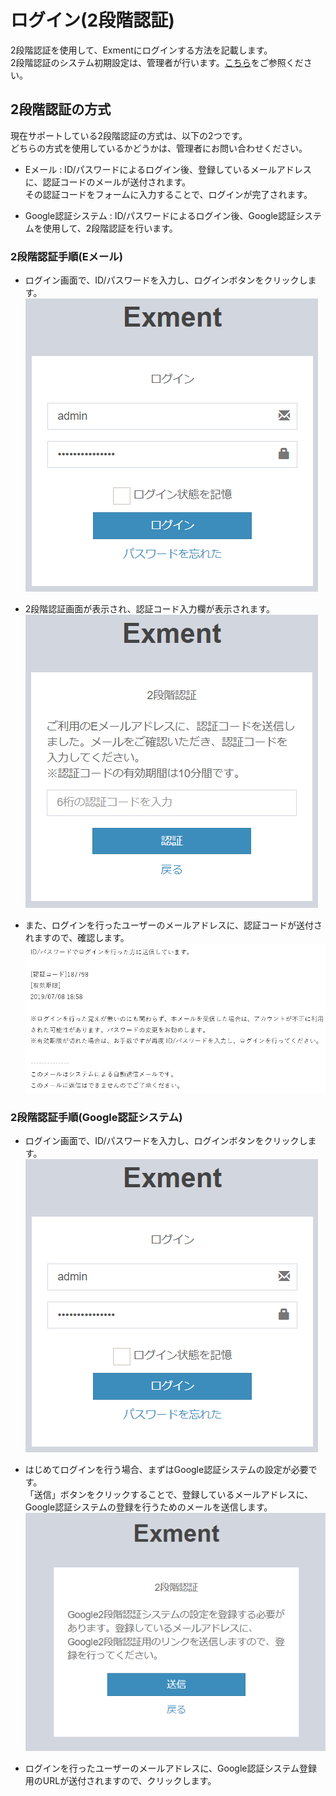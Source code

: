 # ログイン(2段階認証)
2段階認証を使用して、Exmentにログインする方法を記載します。  
2段階認証のシステム初期設定は、管理者が行います。[こちら](/ja/login_2factor_setting)をご参照ください。

## 2段階認証の方式
現在サポートしている2段階認証の方式は、以下の2つです。  
どちらの方式を使用しているかどうかは、管理者にお問い合わせください。

- Eメール : ID/パスワードによるログイン後、登録しているメールアドレスに、認証コードのメールが送付されます。  
その認証コードをフォームに入力することで、ログインが完了されます。

- Google認証システム : ID/パスワードによるログイン後、Google認証システムを使用して、2段階認証を行います。

### 2段階認証手順(Eメール)

- ログイン画面で、ID/パスワードを入力し、ログインボタンをクリックします。
![システム設定画面](img/login/login_2factor11.png)  

- 2段階認証画面が表示され、認証コード入力欄が表示されます。
![システム設定画面](img/login/login_2factor12.png)  

- また、ログインを行ったユーザーのメールアドレスに、認証コードが送付されますので、確認します。
![システム設定画面](img/login/login_2factor13.png)  

### 2段階認証手順(Google認証システム)

- ログイン画面で、ID/パスワードを入力し、ログインボタンをクリックします。
![システム設定画面](img/login/login_2factor11.png)  

- はじめてログインを行う場合、まずはGoogle認証システムの設定が必要です。  
「送信」ボタンをクリックすることで、登録しているメールアドレスに、Google認証システムの登録を行うためのメールを送信します。
![システム設定画面](img/login/login_2factor5.png)  

- ログインを行ったユーザーのメールアドレスに、Google認証システム登録用のURLが送付されますので、クリックします。  
